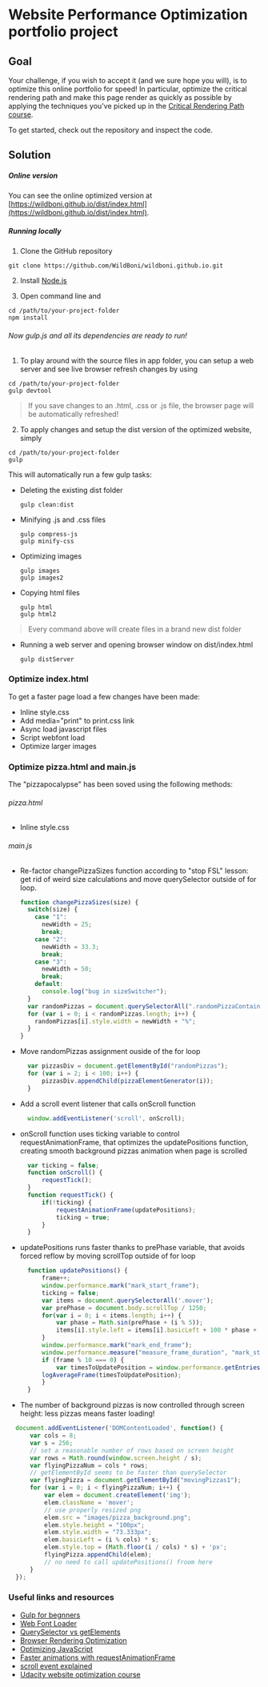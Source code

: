 # Website Performance Optimization portfolio project

## Goal

Your challenge, if you wish to accept it (and we sure hope you will), is to optimize this online portfolio for speed! In particular, optimize the critical rendering path and make this page render as quickly as possible by applying the techniques you've picked up in the [Critical Rendering Path course](https://www.udacity.com/course/ud884).

To get started, check out the repository and inspect the code.

## Solution

##### Online version

You can see the online optimized version at [https://wildboni.github.io/dist/index.html](https://wildboni.github.io/dist/index.html).

##### Running locally

1. Clone the GitHub repository

  ```
  git clone https://github.com/WildBoni/wildboni.github.io.git
  ```

2. Install [Node.js](https://nodejs.org/)

3.  Open command line and

  ```
  cd /path/to/your-project-folder
  npm install
  ```

###### Now gulp.js and all its dependencies are ready to run!

1. To play around with the source files in app folder, you can setup a web server and see live browser refresh changes by using

  ```
  cd /path/to/your-project-folder
  gulp devtool
  ```

>  If you save changes to an .html, .css or .js file, the browser page will be automatically refreshed!

2. To apply changes and setup the dist version of the optimized website, simply

  ```
  cd /path/to/your-project-folder
  gulp
  ```

This will automatically run a few gulp tasks:

- Deleting the existing dist folder

  ```
  gulp clean:dist
  ```

- Minifying .js and .css files

  ```
  gulp compress-js
  gulp minify-css
  ```

- Optimizing images

  ```
  gulp images
  gulp images2
  ```

- Copying html files

  ```
  gulp html
  gulp html2
  ```

>  Every command above will create files in a brand new dist folder

- Running a web server and opening browser window on dist/index.html

  ```
  gulp distServer
  ```

### Optimize index.html

To get a faster page load a few changes have been made:

- Inline style.css
- Add media="print" to print.css link
- Async load javascript files
- Script webfont load
- Optimize larger images

### Optimize pizza.html and main.js

The "pizzapocalypse" has been soved using the following methods:

###### pizza.html

- Inline style.css

###### main.js
- Re-factor changePizzaSizes function according to "stop FSL" lesson: get rid of weird size calculations and move querySelector outside of for loop.

  ```javascript
  function changePizzaSizes(size) {
    switch(size) {
      case "1":
        newWidth = 25;
        break;
      case "2":
        newWidth = 33.3;
        break;
      case "3":
        newWidth = 50;
        break;
      default:
        console.log("bug in sizeSwitcher");
    }
    var randomPizzas = document.querySelectorAll(".randomPizzaContainer");
    for (var i = 0; i < randomPizzas.length; i++) {
      randomPizzas[i].style.width = newWidth + "%";
    }
  }
  ```

- Move randomPizzas assignment ouside of the for loop

  ```javascript
    var pizzasDiv = document.getElementById("randomPizzas");
    for (var i = 2; i < 100; i++) {
        pizzasDiv.appendChild(pizzaElementGenerator(i));
    }
  ```

- Add a scroll event listener that calls onScroll function

  ```javascript
    window.addEventListener('scroll', onScroll);
  ```

- onScroll function uses ticking variable to control requestAnimationFrame, that optimizes the updatePositions function, creating smooth background pizzas animation when page is scrolled

  ```javascript
    var ticking = false;
    function onScroll() {
	    requestTick();
    }
    function requestTick() {
        if(!ticking) {
            requestAnimationFrame(updatePositions);
            ticking = true;
        }
    }
  ```

- updatePositions runs faster thanks to prePhase variable, that avoids forced reflow by moving scrollTop outside of for loop

  ```javascript
    function updatePositions() {
        frame++;
        window.performance.mark("mark_start_frame");
	    ticking = false;
        var items = document.querySelectorAll('.mover');
        var prePhase = document.body.scrollTop / 1250;
        for(var i = 0; i < items.length; i++) {
            var phase = Math.sin(prePhase + (i % 5));
            items[i].style.left = items[i].basicLeft + 100 * phase + 'px';
        }
        window.performance.mark("mark_end_frame");
        window.performance.measure("measure_frame_duration", "mark_start_frame", "mark_end_frame");
        if (frame % 10 === 0) {
            var timesToUpdatePosition = window.performance.getEntriesByName("measure_frame_duration");
        logAverageFrame(timesToUpdatePosition);
        }
    }
  ```

-  The number of background pizzas is now controlled through screen height: less pizzas means faster loading!

  ```javascript
    document.addEventListener('DOMContentLoaded', function() {
        var cols = 8;
        var s = 256;
        // set a reasonable number of rows based on screen height
        var rows = Math.round(window.screen.height / s);
        var flyingPizzaNum = cols * rows;
        // getElementById seems to be faster than querySelector
        var flyingPizza = document.getElementById("movingPizzas1");
        for (var i = 0; i < flyingPizzaNum; i++) {
            var elem = document.createElement('img');
            elem.className = 'mover';
            // use properly resized png
            elem.src = "images/pizza_background.png";
            elem.style.height = "100px";
            elem.style.width = "73.333px";
            elem.basicLeft = (i % cols) * s;
            elem.style.top = (Math.floor(i / cols) * s) + 'px';
            flyingPizza.appendChild(elem);
            // no need to call updatePositions() froom here
        }
    });
  ```

### Useful links and resources

* [Gulp for begnners](https://css-tricks.com/gulp-for-beginners/)
* [Web Font Loader](https://github.com/typekit/webfontloader)
* [QuerySelector vs getElements](http://stackoverflow.com/questions/14377590/queryselector-and-queryselectorall-vs-getelementsbyclassname-and-getelementbyid)
* [Browser Rendering Optimization](https://github.com/nghuuphuoc/Browser-Rendering-Optimization)
* [Optimizing JavaScript](https://developers.google.com/web/fundamentals/performance/critical-rendering-path/adding-interactivity-with-javascript.html "javascript")
* [Faster animations with requestAnimationFrame](http://www.html5rocks.com/en/tutorials/speed/animations/#debouncing-scroll-events)
* [scroll event explained](https://developer.mozilla.org/en-US/docs/Web/Events/scroll)
* [Udacity website optimization course](https://www.udacity.com/course/website-performance-optimization--ud884)
